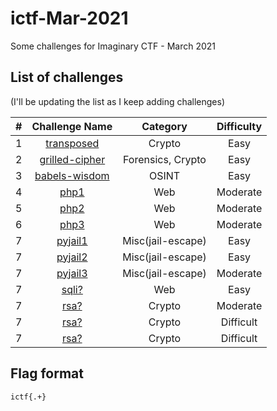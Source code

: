 # ictf-Mar-2021

Some challenges for Imaginary CTF - March 2021


## List of challenges

(I'll be updating the list as I keep adding challenges)

| # | Challenge Name | Category | Difficulty |
|:-:|:--------------:|:--------:|:----------:|
| 1 | [transposed](../main/transposed/README.md) | Crypto | Easy |
| 2 | [grilled-cipher](../main/grilled-cipher/README.md) | Forensics, Crypto | Easy |
| 3 | [babels-wisdom](../main/babels-wisdom/README.md) | OSINT | Easy |
| 4 | [php1](../main/php1/README.md) | Web | Moderate |
| 5 | [php2](../main/php2/README.md) | Web | Moderate |
| 6 | [php3](../main/php3/README.md) | Web | Moderate |
| 7 | [pyjail1](../main/pyjail1/README.md) | Misc(jail-escape) | Easy |
| 7 | [pyjail2](../main/pyjail1/README.md) | Misc(jail-escape) | Easy |
| 7 | [pyjail3](../main/pyjail1/README.md) | Misc(jail-escape) | Moderate |
| 7 | [sqli?](../main/TBD/README.md) | Web | Easy |
| 7 | [rsa?](../main/TBD/README.md) | Crypto | Moderate |
| 7 | [rsa?](../main/TBD/README.md) | Crypto | Difficult |
| 7 | [rsa?](../main/TBD/README.md) | Crypto | Difficult |


## Flag format

`ictf{.+}`
